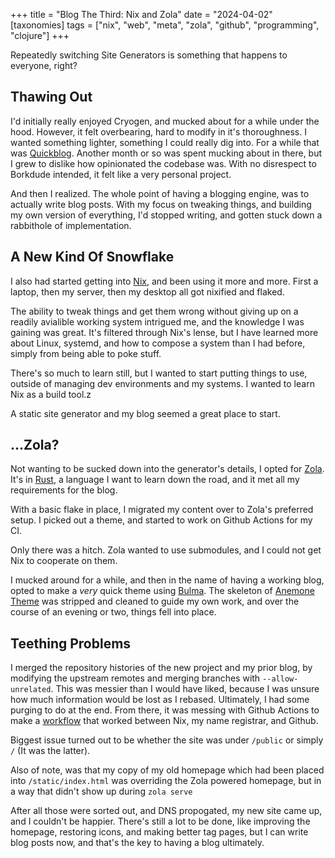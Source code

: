 +++
title = "Blog The Third: Nix and Zola"
date = "2024-04-02"
[taxonomies]
tags = ["nix", "web", "meta", "zola", "github", "programming", "clojure"]
+++

Repeatedly switching Site Generators is something that happens to everyone, right?
<!-- more -->
## Thawing Out

I'd initially really enjoyed Cryogen, and mucked about for a while under the hood. However, it felt overbearing, hard to modify in it's thoroughness. 
I wanted something lighter, something I could really dig into. For a while that was [Quickblog](https://github.com/borkdude/quickblog).
Another month or so was spent mucking about in there, but I grew to dislike how opinionated the codebase was. 
With no disrespect to Borkdude intended, it felt like a very personal project.

And then I realized. The whole point of having a blogging engine, was to actually write blog posts. 
With my focus on tweaking things, and building my own version of everything, I'd stopped writing, and gotten stuck down a rabbithole of implementation.

## A New Kind Of Snowflake

I also had started getting into [Nix](https://nixos.org/), and been using it more and more.
First a laptop, then my server, then my desktop all got nixified and flaked.

The ability to tweak things and get them wrong without giving up on a readily avialible working system intrigued me,
and the knowledge I was gaining was great.
It's filtered through Nix's lense, but I have learned more about Linux, systemd, and how to compose a system than I had before, simply from being able to poke stuff.

There's so much to learn still, but I wanted to start putting things to use, outside of managing dev environments and my systems.
I wanted to learn Nix as a build tool.z

A static site generator and my blog seemed a great place to start.

## ...Zola?

Not wanting to be sucked down into the generator's details, I opted for [Zola](https://getzola.org).
It's in [Rust](https://rustlang.org), a language I want to learn down the road, and it met all my requirements for the blog.

With a basic flake in place, I migrated my content over to Zola's preferred setup.
I picked out a theme, and started to work on Github Actions for my CI.

Only there was a hitch. Zola wanted to use submodules, and I could not get Nix to cooperate on them.

I mucked around for a while, and then in the name of having a working blog, opted to make a *very* quick theme using [Bulma](https://bulma.io).
The skeleton of [Anemone Theme](https://anemone.pages.dev/) was stripped and cleaned to guide my own work, and over the course of an evening or two, things fell into place.

## Teething Problems

I merged the repository histories of the new project and my prior blog, by modifying the upstream remotes and merging branches with `--allow-unrelated`. 
This was messier than I would have liked, because I was unsure how much information would be lost as I rebased. Ultimately, I had some purging to do at the end.
From there, it was messing with Github Actions to make a [workflow](https://github.com/charlot-shaw/charlot-shaw.github.io/blob/main/.github/workflows/deploy.yml)
that worked between Nix, my name registrar, and Github.

Biggest issue turned out to be whether the site was under `/public` or simply `/` (It was the latter).

Also of note, was that my copy of my old homepage which had been placed into `/static/index.html` was overriding the Zola powered homepage, but in a way that
didn't show up during `zola serve`

After all those were sorted out, and DNS propogated, my new site came up, and I couldn't be happier. 
There's still a lot to be done, like improving the homepage, restoring icons, and making better tag pages, but I can write blog posts now, and that's the key to having a blog ultimately.
